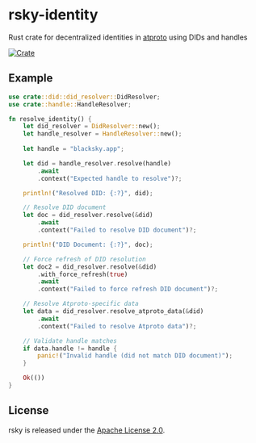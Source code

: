# rsky-identity

Rust crate for decentralized identities in [atproto](https://atproto.com) using DIDs and handles

[![Crate](https://img.shields.io/crates/v/rsky-identity?logo=rust&style=flat-square&logoColor=E05D44&color=E05D44)](https://crates.io/crates/rsky-identity)

## Example
```rust
use crate::did::did_resolver::DidResolver;
use crate::handle::HandleResolver;

fn resolve_identity() {
    let did_resolver = DidResolver::new();
    let handle_resolver = HandleResolver::new();
    
    let handle = "blacksky.app";

    let did = handle_resolver.resolve(handle)
        .await
        .context("Expected handle to resolve")?;

    println!("Resolved DID: {:?}", did);

    // Resolve DID document
    let doc = did_resolver.resolve(&did)
        .await
        .context("Failed to resolve DID document")?;

    println!("DID Document: {:?}", doc);

    // Force refresh of DID resolution
    let doc2 = did_resolver.resolve(&did)
        .with_force_refresh(true)
        .await
        .context("Failed to force refresh DID document")?;

    // Resolve Atproto-specific data
    let data = did_resolver.resolve_atproto_data(&did)
        .await
        .context("Failed to resolve Atproto data")?;

    // Validate handle matches
    if data.handle != handle {
        panic!("Invalid handle (did not match DID document)");
    }

    Ok(())
}
```

## License

rsky is released under the [Apache License 2.0](../LICENSE).
